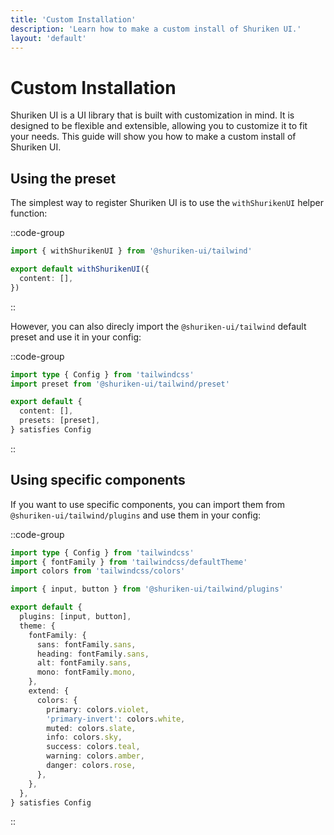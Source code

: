 ```yaml
---
title: 'Custom Installation'
description: 'Learn how to make a custom install of Shuriken UI.'
layout: 'default'
---
```


# Custom Installation

Shuriken UI is a UI library that is built with customization in mind. It is designed to be flexible and extensible, allowing you to customize it to fit your needs. This guide will show you how to make a custom install of Shuriken UI.

## Using the preset

The simplest way to register Shuriken UI is to use the `withShurikenUI` helper function:

::code-group
```ts [tailwind.config.ts]
import { withShurikenUI } from '@shuriken-ui/tailwind'

export default withShurikenUI({
  content: [],
})
```
::

However, you can also direcly import the `@shuriken-ui/tailwind` default preset and use it in your config:

::code-group
```ts [tailwind.config.ts]
import type { Config } from 'tailwindcss'
import preset from '@shuriken-ui/tailwind/preset'

export default {
  content: [],
  presets: [preset],
} satisfies Config
```
::

## Using specific components

If you want to use specific components, you can import them from `@shuriken-ui/tailwind/plugins` and use them in your config:

::code-group
```ts [tailwind.config.ts]
import type { Config } from 'tailwindcss'
import { fontFamily } from 'tailwindcss/defaultTheme'
import colors from 'tailwindcss/colors'

import { input, button } from '@shuriken-ui/tailwind/plugins'

export default {
  plugins: [input, button],
  theme: {
    fontFamily: {
      sans: fontFamily.sans,
      heading: fontFamily.sans,
      alt: fontFamily.sans,
      mono: fontFamily.mono,
    },
    extend: {
      colors: {
        primary: colors.violet,
        'primary-invert': colors.white,
        muted: colors.slate,
        info: colors.sky,
        success: colors.teal,
        warning: colors.amber,
        danger: colors.rose,
      },
    },
  },
} satisfies Config
```
::